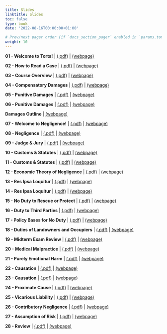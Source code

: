 ```yaml
---
title: Slides
linktitle: Slides
toc: false
type: book
date: '2022-08-16T00:00:00+01:00'

# Prev/next pager order (if `docs_section_pager` enabled in `params.toml`)
weight: 10
---
```


**01 - Welcome to Torts!** | [(.pdf)](/../../torts2025fall-material/slides/01-welcome-to-torts.pdf) | [(webpage)](/../../torts2025fall-material/slides/01-welcome-to-torts)

**02 - How to Read a Case** | [(.pdf)](/../../torts2025fall-material/slides/02-how-to-read-a-case.pdf) | [(webpage)](/../../torts2025fall-material/slides/02-how-to-read-a-case)

**03 - Course Overview** | [(.pdf)](/../../torts2025fall-material/slides/03-course-overview.pdf) | [(webpage)](/../../torts2025fall-material/slides/03-course-overview)

**04 - Compensatory Damages** | [(.pdf)](/../../torts2025fall-material/slides/04-compensatory-damages.pdf) | [(webpage)](/../../torts2025fall-material/slides/04-compensatory-damages)

**05 - Punitive Damages** | [(.pdf)](/../../torts2025fall-material/slides/05-punitive-damages.pdf) | [(webpage)](/../../torts2025fall-material/slides/05-punitive-damages)

**06 - Punitive Damages** | [(.pdf)](/../../torts2025fall-material/slides/06-punitive-damages.pdf) | [(webpage)](/../../torts2025fall-material/slides/06-punitive-damages)

**Damages Outline** | [(webpage)](/../../torts2025fall-material/slides/damages_outline)

**07 - Welcome to Negligence!** | [(.pdf)](/../../torts2025fall-material/slides/07-negligence.pdf) | [(webpage)](/../../torts2025fall-material/slides/07-negligence)

**08 - Negligence** | [(.pdf)](/../../torts2025fall-material/slides/08-negligence.pdf) | [(webpage)](/../../torts2025fall-material/slides/08-negligence)

**09 - Judge & Jury** | [(.pdf)](/../../torts2025fall-material/slides/09-judge-jury.pdf) | [(webpage)](/../../torts2025fall-material/slides/09-judge-jury)

**10 - Customs & Statutes** | [(.pdf)](/../../torts2025fall-material/slides/10-customs-statutes.pdf) | [(webpage)](/../../torts2025fall-material/slides/10-customs-statutes)

**11 - Customs & Statutes** | [(.pdf)](/../../torts2025fall-material/slides/11-customs-statutes.pdf) | [(webpage)](/../../torts2025fall-material/slides/11-customs-statutes)

**12 - Economic Theory of Negligence** | [(.pdf)](/../../torts2025fall-material/slides/12-econ.pdf) | [(webpage)](/../../torts2025fall-material/slides/12-econ)

**13 - Res Ipsa Loquitur** | [(.pdf)](/../../torts2025fall-material/slides/13-res-ipsa.pdf) | [(webpage)](/../../torts2025fall-material/slides/13-res-ipsa)

**14 - Res Ipsa Loquitur** | [(.pdf)](/../../torts2025fall-material/slides/14-res-ipsa.pdf) | [(webpage)](/../../torts2025fall-material/slides/14-res-ipsa)

**15 - No Duty to Rescue or Protect** | [(.pdf)](/../../torts2025fall-material/slides/15-no-duty.pdf) | [(webpage)](/../../torts2025fall-material/slides/15-no-duty)

**16 - Duty to Third Parties** | [(.pdf)](/../../torts2025fall-material/slides/16-3rd-party.pdf) | [(webpage)](/../../torts2025fall-material/slides/16-3rd-party)

**17 - Policy Bases for No Duty** | [(.pdf)](/../../torts2025fall-material/slides/17-policy.pdf) | [(webpage)](/../../torts2025fall-material/slides/17-policy)

**18 - Duties of Landowners and Occupiers** | [(.pdf)](/../../torts2025fall-material/slides/18-landowners.pdf) | [(webpage)](/../../torts2025fall-material/slides/18-landowners)

**19 - Midterm Exam Review** | [(.pdf)](/../../torts2025fall-material/slides/19-midterm.pdf) | [(webpage)](/../../torts2025fall-material/slides/19-midterm)

**20 - Medical Malpractice** | [(.pdf)](/../../torts2025fall-material/slides/20-medical.pdf) | [(webpage)](/../../torts2025fall-material/slides/20-medical)

**21 - Purely Emotional Harm** | [(.pdf)](/../../torts2025fall-material/slides/21-nied.pdf) | [(webpage)](/../../torts2025fall-material/slides/21-nied)

**22 - Causation** | [(.pdf)](/../../torts2025fall-material/slides/22-causation.pdf) | [(webpage)](/../../torts2025fall-material/slides/22-causation)

**23 - Causation** | [(.pdf)](/../../torts2025fall-material/slides/23-causation.pdf) | [(webpage)](/../../torts2025fall-material/slides/23-causation)

**24 - Proximate Cause** | [(.pdf)](/../../torts2025fall-material/slides/24-proximate-cause.pdf) | [(webpage)](/../../torts2025fall-material/slides/24-proximate-cause)

**25 - Vicarious Liability** | [(.pdf)](/../../torts2025fall-material/slides/25-vicarious-liability.pdf) | [(webpage)](/../../torts2025fall-material/slides/25-vicarious-liability)

**26 - Contributory Negligence** | [(.pdf)](/../../torts2025fall-material/slides/26-contributory-negligence.pdf) | [(webpage)](/../../torts2025fall-material/slides/26-contributory-negligence)

**27 - Assumption of Risk** | [(.pdf)](/../../torts2025fall-material/slides/27-assumption.pdf) | [(webpage)](/../../torts2025fall-material/slides/27-assumption)

**28 - Review** | [(.pdf)](/../../torts2025fall-material/slides/28-review.pdf) | [(webpage)](/../../torts2025fall-material/slides/28-review)
